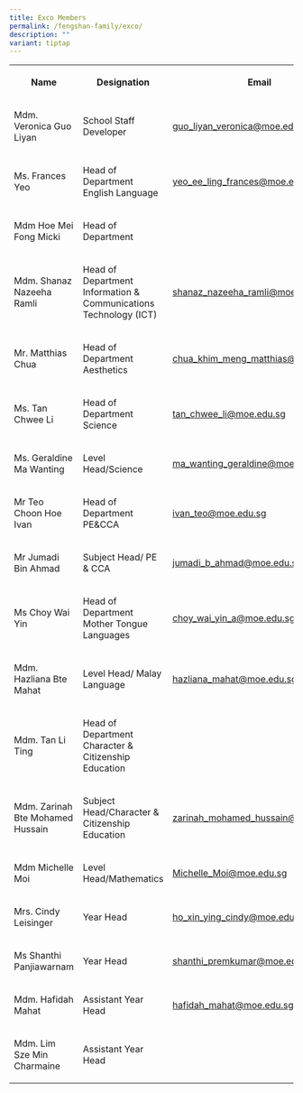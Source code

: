 ```yaml
---
title: Exco Members
permalink: /fengshan-family/exco/
description: ""
variant: tiptap
---
```

<table style="minWidth: 75px">
<colgroup>
<col>
<col>
<col>
</colgroup>
<tbody>
<tr>
<th rowspan="1" colspan="1">
<p>Name</p>
</th>
<th rowspan="1" colspan="1">
<p>Designation</p>
</th>
<th rowspan="1" colspan="1">
<p>Email</p>
</th>
</tr>
<tr>
<td rowspan="1" colspan="1">
<p>Mdm. Veronica Guo Liyan</p>
</td>
<td rowspan="1" colspan="1">
<p>School Staff Developer</p>
</td>
<td rowspan="1" colspan="1">
<p><a href="mailto:guo_liyan_veronica@moe.edu.sg" rel="noopener noreferrer nofollow" target="_blank">guo_liyan_veronica@moe.edu.sg</a>
</p>
</td>
</tr>
<tr>
<td rowspan="1" colspan="1">
<p>Ms. Frances Yeo</p>
</td>
<td rowspan="1" colspan="1">
<p>Head of Department English Language</p>
</td>
<td rowspan="1" colspan="1">
<p><a href="mailto:yeo_ee_ling_frances@moe.edu.sg" rel="noopener noreferrer nofollow" target="_blank"><u>yeo_ee_ling_frances@moe.edu.sg</u></a>
</p>
</td>
</tr>
<tr>
<td rowspan="1" colspan="1">
<p>Mdm Hoe Mei Fong Micki</p>
</td>
<td rowspan="1" colspan="1">
<p>Head of Department</p>
</td>
<td rowspan="1" colspan="1">
<p></p>
</td>
</tr>
<tr>
<td rowspan="1" colspan="1">
<p>Mdm. Shanaz Nazeeha Ramli</p>
</td>
<td rowspan="1" colspan="1">
<p>Head of Department Information &amp; Communications Technology (ICT)</p>
</td>
<td rowspan="1" colspan="1">
<p><a href="mailto:shanaz_nazeeha_ramli@moe.edu.sg" rel="noopener noreferrer nofollow" target="_blank">shanaz_nazeeha_ramli@moe.edu.sg</a>
</p>
</td>
</tr>
<tr>
<td rowspan="1" colspan="1">
<p>Mr. Matthias Chua</p>
</td>
<td rowspan="1" colspan="1">
<p>Head of Department Aesthetics</p>
</td>
<td rowspan="1" colspan="1">
<p><a href="mailto:chua_khim_meng_matthias@moe.edu.sg" rel="noopener noreferrer nofollow" target="_blank">chua_khim_meng_matthias@moe.edu.sg</a>
</p>
</td>
</tr>
<tr>
<td rowspan="1" colspan="1">
<p>Ms. Tan Chwee Li</p>
</td>
<td rowspan="1" colspan="1">
<p>Head of Department Science</p>
</td>
<td rowspan="1" colspan="1">
<p><a href="mailto:tan_chwee_li@moe.edu.sg" rel="noopener noreferrer nofollow" target="_blank">tan_chwee_li@moe.edu.sg</a>
</p>
</td>
</tr>
<tr>
<td rowspan="1" colspan="1">
<p>Ms. Geraldine Ma Wanting</p>
</td>
<td rowspan="1" colspan="1">
<p>Level Head/Science</p>
</td>
<td rowspan="1" colspan="1">
<p><a href="mailto:ma_wanting_geraldine@moe.edu.sg" rel="noopener noreferrer nofollow" target="_blank">ma_wanting_geraldine@moe.edu.sg</a>
</p>
</td>
</tr>
<tr>
<td rowspan="1" colspan="1">
<p>Mr Teo Choon Hoe Ivan</p>
</td>
<td rowspan="1" colspan="1">
<p>Head of Department PE&amp;CCA</p>
</td>
<td rowspan="1" colspan="1">
<p><a href="mailto:ivan_teo@moe.edu.sg" rel="noopener noreferrer nofollow" target="_blank">ivan_teo@moe.edu.sg</a>
</p>
</td>
</tr>
<tr>
<td rowspan="1" colspan="1">
<p>Mr Jumadi Bin Ahmad</p>
</td>
<td rowspan="1" colspan="1">
<p>Subject Head/ PE &amp; CCA</p>
</td>
<td rowspan="1" colspan="1">
<p><a href="mailto:jumadi_b_ahmad@moe.edu.sg" rel="noopener noreferrer nofollow" target="_blank">jumadi_b_ahmad@moe.edu.sg</a>
</p>
</td>
</tr>
<tr>
<td rowspan="1" colspan="1">
<p>Ms Choy Wai Yin</p>
</td>
<td rowspan="1" colspan="1">
<p>Head of Department Mother Tongue Languages</p>
</td>
<td rowspan="1" colspan="1">
<p><a href="mailto:choy_wai_yin_a@moe.edu.sg" rel="noopener noreferrer nofollow" target="_blank">choy_wai_yin_a@moe.edu.sg</a>
</p>
</td>
</tr>
<tr>
<td rowspan="1" colspan="1">
<p>Mdm. Hazliana Bte Mahat</p>
</td>
<td rowspan="1" colspan="1">
<p>Level Head/ Malay Language</p>
</td>
<td rowspan="1" colspan="1">
<p><a href="mailto:hazliana_mahat@moe.edu.sg" rel="noopener noreferrer nofollow" target="_blank">hazliana_mahat@moe.edu.sg</a>
</p>
</td>
</tr>
<tr>
<td rowspan="1" colspan="1">
<p>Mdm. Tan Li Ting</p>
</td>
<td rowspan="1" colspan="1">
<p>Head of Department Character &amp; Citizenship Education</p>
</td>
<td rowspan="1" colspan="1">
<p></p>
</td>
</tr>
<tr>
<td rowspan="1" colspan="1">
<p>Mdm. Zarinah Bte Mohamed Hussain</p>
</td>
<td rowspan="1" colspan="1">
<p>Subject Head/Character &amp; Citizenship Education</p>
</td>
<td rowspan="1" colspan="1">
<p><a href="mailto:zarinah_mohamed_hussain@moe.edu.sg" rel="noopener noreferrer nofollow" target="_blank">zarinah_mohamed_hussain@moe.edu.sg</a>
</p>
</td>
</tr>
<tr>
<td rowspan="1" colspan="1">
<p>Mdm Michelle Moi</p>
</td>
<td rowspan="1" colspan="1">
<p>Level Head/Mathematics</p>
</td>
<td rowspan="1" colspan="1">
<p><a href="mailto:Michelle_Moi@moe.edu.sg" rel="noopener noreferrer nofollow" target="_blank">Michelle_Moi@moe.edu.sg</a>
</p>
</td>
</tr>
<tr>
<td rowspan="1" colspan="1">
<p>Mrs. Cindy Leisinger</p>
</td>
<td rowspan="1" colspan="1">
<p>Year Head</p>
</td>
<td rowspan="1" colspan="1">
<p><a href="mailto:ho_xin_ying_cindy@moe.edu.sg" rel="noopener noreferrer nofollow" target="_blank">ho_xin_ying_cindy@moe.edu.sg</a>
</p>
</td>
</tr>
<tr>
<td rowspan="1" colspan="1">
<p>Ms Shanthi Panjiawarnam</p>
</td>
<td rowspan="1" colspan="1">
<p>Year Head</p>
</td>
<td rowspan="1" colspan="1">
<p><a href="mailto:shanthi_premkumar@moe.edu.sg" rel="noopener noreferrer nofollow" target="_blank">shanthi_premkumar@moe.edu.sg</a>
</p>
</td>
</tr>
<tr>
<td rowspan="1" colspan="1">
<p>Mdm. Hafidah Mahat</p>
</td>
<td rowspan="1" colspan="1">
<p>Assistant Year Head</p>
</td>
<td rowspan="1" colspan="1">
<p><a href="mailto:hafidah_mahat@moe.edu" rel="noopener noreferrer nofollow" target="_blank">hafidah_mahat@moe.edu.sg</a>
</p>
</td>
</tr>
<tr>
<td rowspan="1" colspan="1">
<p>Mdm. Lim Sze Min Charmaine</p>
</td>
<td rowspan="1" colspan="1">
<p>Assistant Year Head</p>
</td>
<td rowspan="1" colspan="1">
<p></p>
</td>
</tr>
</tbody>
</table>
<p></p>